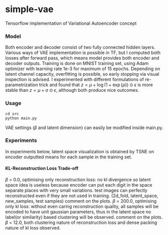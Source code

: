 # simple-vae
Tensorflow implementation of Variational Autoencoder concept

### Model
Both encoder and decoder consist of two fully connected hidden layers. Various ways of VAE implementation is possible in TF, but I computed both losses after forward pass, which means model provides both encoder and decoder outputs.
Training is done on MNIST training set, using Adam optimizer with learning rate 1e-3 for maximum of 15 epochs. Depending on latent channel capacity, overfitting is possible, so early stopping via visual inspection is advised.
I experimented with different formulations of re-parametrization trick and found that $z = \mu + \log(1+\exp(\rho)) \odot  \epsilon$ is more stable than $z = \mu + \sigma  \odot  \epsilon$, although both produce nice outcomes. 

### Usage
```
cd src
python main.py
```
VAE settings ($\beta$ and latent dimension) can easily be modified inside main.py.


### Experiments

In experiments below, latent space visualization is obtained by TSNE on encoder outputted means for each sample in the training set.

#### KL-Reconstruction Loss Trade-off
$\beta$ = 0.0, optimising only reconstruction loss: no kl divergence so latent space idea is useless because encoder can put each digit in the space separate places with very small variations. test images can perfectly reconstructed even if they are not used in training. (2d_fold, latent_space, new_samples, test samples) comment on the plots.
$\beta$ = 200.0, optimising only kl loss: without even caring reconstruction quality, all samples will be encoded to have unit gaussian parameters, thus in the latent space no label(or similarity) based clustering will be observed. comment on the plots.
$\beta$ = 12.0, both clustering nature of reconstruction loss and dense packing nature of kl loss observed.